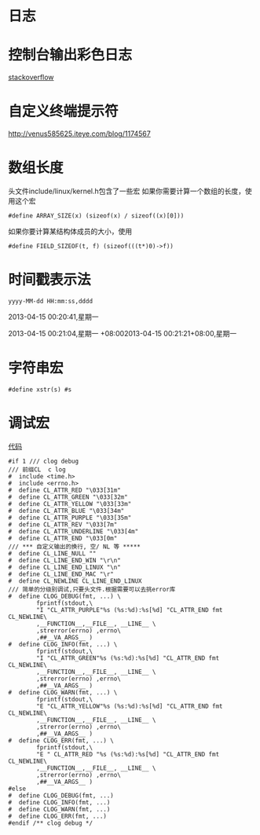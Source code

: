  日志
======

# 控制台输出彩色日志

[stackoverflow](http://stackoverflow.com/questions/27464492/sending-ansi-colored-codes-text-to-3-outputs-screen-file-and-file-filtering-an)

# 自定义终端提示符

http://venus585625.iteye.com/blog/1174567

# 数组长度

头文件include/linux/kernel.h包含了一些宏
如果你需要计算一个数组的长度，使用这个宏

    #define ARRAY_SIZE(x) (sizeof(x) / sizeof((x)[0]))

如果你要计算某结构体成员的大小，使用

    #define FIELD_SIZEOF(t, f) (sizeof(((t*)0)->f))

# 时间戳表示法

    yyyy-MM-dd HH:mm:ss,dddd 

2013-04-15 00:20:41,星期一

2013-04-15 00:21:04,星期一 +08:002013-04-15 00:21:21+08:00,星期一

# 字符串宏

    #define xstr(s) #s

# 调试宏

[代码](https://github.com/zodiac1111/c_call_lua)

```
#if 1 /// clog debug
/// 前缀CL  c log
#  include <time.h>
#  include <errno.h>
#  define CL_ATTR_RED "\033[31m"
#  define CL_ATTR_GREEN "\033[32m"
#  define CL_ATTR_YELLOW "\033[33m"
#  define CL_ATTR_BLUE "\033[34m"
#  define CL_ATTR_PURPLE "\033[35m"
#  define CL_ATTR_REV "\033[7m"
#  define CL_ATTR_UNDERLINE "\033[4m"
#  define CL_ATTR_END "\033[0m"
/// *** 自定义输出的换行, 空/ NL 等 *****
#  define CL_LINE_NULL ""
#  define CL_LINE_END_WIN "\r\n"
#  define CL_LINE_END_LINUX "\n"
#  define CL_LINE_END_MAC "\r"
#  define CL_NEWLINE CL_LINE_END_LINUX
/// 简单的分级别调试,只要头文件.根据需要可以去挑error库
#  define CLOG_DEBUG(fmt, ...) \
		fprintf(stdout,\
		"I "CL_ATTR_PURPLE"%s (%s:%d):%s[%d] "CL_ATTR_END fmt CL_NEWLINE\
		,__FUNCTION__,__FILE__, __LINE__ \
		,strerror(errno) ,errno\
		,##__VA_ARGS__ )
#  define CLOG_INFO(fmt, ...) \
		fprintf(stdout,\
		"I "CL_ATTR_GREEN"%s (%s:%d):%s[%d] "CL_ATTR_END fmt CL_NEWLINE\
		,__FUNCTION__,__FILE__, __LINE__ \
		,strerror(errno) ,errno\
		,##__VA_ARGS__ )
#  define CLOG_WARN(fmt, ...) \
		fprintf(stdout,\
		"E "CL_ATTR_YELLOW"%s (%s:%d):%s[%d] "CL_ATTR_END fmt CL_NEWLINE\
		,__FUNCTION__,__FILE__, __LINE__ \
		,strerror(errno) ,errno\
		,##__VA_ARGS__ )
#  define CLOG_ERR(fmt, ...) \
		fprintf(stdout,\
		"E " CL_ATTR_RED "%s (%s:%d):%s[%d] "CL_ATTR_END fmt CL_NEWLINE\
		,__FUNCTION__,__FILE__, __LINE__ \
		,strerror(errno) ,errno\
		,##__VA_ARGS__ )
#else
#  define CLOG_DEBUG(fmt, ...)
#  define CLOG_INFO(fmt, ...)
#  define CLOG_WARN(fmt, ...)
#  define CLOG_ERR(fmt, ...)
#endif /** clog debug */
```
